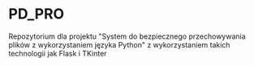 # PD_PRO
Repozytorium dla projektu "System do bezpiecznego przechowywania plików z wykorzystaniem języka Python" z wykorzystaniem takich technologii jak Flask i TKinter
